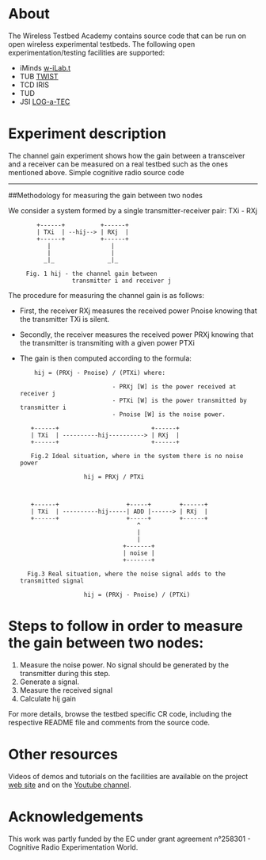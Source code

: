 About
=====

The Wireless Testbed Academy contains source code that can be run on open wireless experimental testbeds. The following open experimentation/testing facilities are supported:
* iMinds [w-iLab.t](http://doc.ilabt.iminds.be/ilabt-documentation/wilabfacility.html)
* TUB [TWIST](http://www.twist.tu-berlin.de/wiki)
* TCD IRIS
* TUD
* JSI [LOG-a-TEC](http://log-a-tec.eu/overview.html)


Experiment description
======================
The channel gain experiment shows how the gain between a transceiver and a receiver can be measured on a real testbed such as the ones mentioned above. Simple cognitive radio source code

---------------------------------------------------------------------------------------------------
##Methodology for measuring the gain between two nodes


We consider a system formed by a single transmitter-receiver pair: TXi - RXj

    
        	+------+          +------+
			| TXi  | --hij--> | RXj  |
			+------+          +------+ 
			   |		         |
               |                 |
              _|_               _|_
              
         Fig. 1 hij - the channel gain between
                      transmitter i and receiver j

The procedure for measuring the channel gain is as follows:
* First, the receiver RXj measures the received power Pnoise
knowing that the transmitter TXi is silent. 
* Secondly, the receiver measures the received power PRXj knowing that the transmitter is transmiting with a given power PTXi
* The gain is then computed according to the formula: 

          hij = (PRXj - Pnoise) / (PTXi) where:

                                - PRXj [W] is the power received at receiver j
                                - PTXi [W] is the power transmitted by transmitter i
                                - Pnoise [W] is the noise power.

         +------+                          +------+
         | TXi  | ----------hij----------> | RXj  |
         +------+                          +------+ 

         Fig.2 Ideal situation, where in the system there is no noise power

                        hij = PRXj / PTXi



         +------+                   +-----+        +------+
         | TXi  | ----------hij-----| ADD |------> | RXj  |
         +------+                   +-----+        +------+ 
                                       ^
                                       |
                                       |
                                   +-------+
                                   | noise |
                                   +-------+

        Fig.3 Real situation, where the noise signal adds to the transmitted signal

                        hij = (PRXj - Pnoise) / (PTXi)

# Steps to follow in order to measure the gain between two nodes:


1. Measure the noise power. No signal should be generated by the transmitter during this step.
1. Generate a signal.
1. Measure the received signal
1. Calculate hij gain

For more details, browse the testbed specific CR code, including the respective README file and comments from the source code.


Other resources
===============
Videos of demos and tutorials on the facilities are available on the project [web site](http://www.crew-project.eu/demos) and on the [Youtube channel](https://www.youtube.com/user/FP7ictCREW). 


Acknowledgements
================
This work was partly funded by the EC under grant agreement n°258301 - Cognitive Radio Experimentation World. 
